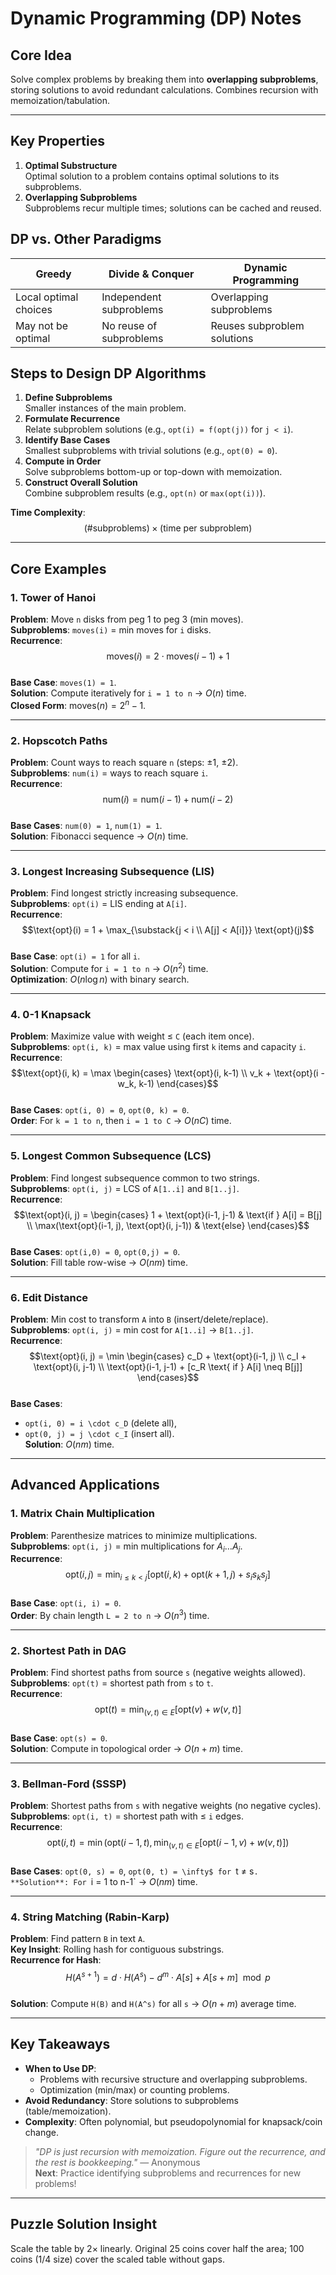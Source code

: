 
# Dynamic Programming (DP) Notes

## Core Idea
Solve complex problems by breaking them into **overlapping subproblems**, storing solutions to avoid redundant calculations. Combines recursion with memoization/tabulation.

---

## Key Properties
1. **Optimal Substructure**  
   Optimal solution to a problem contains optimal solutions to its subproblems.
2. **Overlapping Subproblems**  
   Subproblems recur multiple times; solutions can be cached and reused.

## DP vs. Other Paradigms
| **Greedy**              | **Divide & Conquer**       | **Dynamic Programming**       |
|-------------------------|----------------------------|-------------------------------|
| Local optimal choices   | Independent subproblems    | Overlapping subproblems       |
| May not be optimal      | No reuse of subproblems    | Reuses subproblem solutions   |

## Steps to Design DP Algorithms
1. **Define Subproblems**  
   Smaller instances of the main problem.
2. **Formulate Recurrence**  
   Relate subproblem solutions (e.g., `opt(i) = f(opt(j))` for `j < i`).
3. **Identify Base Cases**  
   Smallest subproblems with trivial solutions (e.g., `opt(0) = 0`).
4. **Compute in Order**  
   Solve subproblems bottom-up or top-down with memoization.
5. **Construct Overall Solution**  
   Combine subproblem results (e.g., `opt(n)` or `max(opt(i))`).

**Time Complexity**:  
$$(\text{\# subproblems}) \times (\text{time per subproblem})$$

---

## Core Examples

### 1. Tower of Hanoi
**Problem**: Move `n` disks from peg 1 to peg 3 (min moves).  
**Subproblems**: `moves(i)` = min moves for `i` disks.  
**Recurrence**:  
$$\text{moves}(i) = 2 \cdot \text{moves}(i-1) + 1$$  
**Base Case**: `moves(1) = 1`.  
**Solution**: Compute iteratively for `i = 1 to n` → $O(n)$ time.  
**Closed Form**: $\text{moves}(n) = 2^n - 1$.

---

### 2. Hopscotch Paths
**Problem**: Count ways to reach square `n` (steps: ±1, ±2).  
**Subproblems**: `num(i)` = ways to reach square `i`.  
**Recurrence**:  
$$\text{num}(i) = \text{num}(i-1) + \text{num}(i-2)$$  
**Base Cases**: `num(0) = 1`, `num(1) = 1`.  
**Solution**: Fibonacci sequence → $O(n)$ time.

---

### 3. Longest Increasing Subsequence (LIS)
**Problem**: Find longest strictly increasing subsequence.  
**Subproblems**: `opt(i)` = LIS ending at `A[i]`.  
**Recurrence**:  
$$\text{opt}(i) = 1 + \max_{\substack{j < i \\ A[j] < A[i]}} \text{opt}(j)$$  
**Base Case**: `opt(i) = 1` for all `i`.  
**Solution**: Compute for `i = 1 to n` → $O(n^2)$ time.  
**Optimization**: $O(n \log n)$ with binary search.

---

### 4. 0-1 Knapsack
**Problem**: Maximize value with weight ≤ `C` (each item once).  
**Subproblems**: `opt(i, k)` = max value using first `k` items and capacity `i`.  
**Recurrence**:  
$$\text{opt}(i, k) = \max \begin{cases} 
\text{opt}(i, k-1) \\ 
v_k + \text{opt}(i - w_k, k-1) 
\end{cases}$$  
**Base Cases**: `opt(i, 0) = 0`, `opt(0, k) = 0`.  
**Order**: For `k = 1 to n`, then `i = 1 to C` → $O(nC)$ time.

---

### 5. Longest Common Subsequence (LCS)
**Problem**: Find longest subsequence common to two strings.  
**Subproblems**: `opt(i, j)` = LCS of `A[1..i]` and `B[1..j]`.  
**Recurrence**:  
$$\text{opt}(i, j) = \begin{cases} 
1 + \text{opt}(i-1, j-1) & \text{if } A[i] = B[j] \\ 
\max(\text{opt}(i-1, j), \text{opt}(i, j-1)) & \text{else}
\end{cases}$$  
**Base Cases**: `opt(i,0) = 0`, `opt(0,j) = 0`.  
**Solution**: Fill table row-wise → $O(nm)$ time.

---

### 6. Edit Distance
**Problem**: Min cost to transform `A` into `B` (insert/delete/replace).  
**Subproblems**: `opt(i, j)` = min cost for `A[1..i]` → `B[1..j]`.  
**Recurrence**:  
$$\text{opt}(i, j) = \min \begin{cases} 
c_D + \text{opt}(i-1, j) \\ 
c_I + \text{opt}(i, j-1) \\ 
\text{opt}(i-1, j-1) + [c_R \text{ if } A[i] \neq B[j]] 
\end{cases}$$  
**Base Cases**:  
- `opt(i, 0) = i \cdot c_D` (delete all),  
- `opt(0, j) = j \cdot c_I` (insert all).  
**Solution**: $O(nm)$ time.

---

## Advanced Applications

### 1. Matrix Chain Multiplication
**Problem**: Parenthesize matrices to minimize multiplications.  
**Subproblems**: `opt(i, j)` = min multiplications for $A_i \dots A_j$.  
**Recurrence**:  
$$\text{opt}(i, j) = \min_{i \leq k < j} \left[ \text{opt}(i,k) + \text{opt}(k+1,j) + s_i s_k s_j \right]$$  
**Base Case**: `opt(i, i) = 0`.  
**Order**: By chain length `L = 2 to n` → $O(n^3)$ time.

---

### 2. Shortest Path in DAG
**Problem**: Find shortest paths from source `s` (negative weights allowed).  
**Subproblems**: `opt(t)` = shortest path from `s` to `t`.  
**Recurrence**:  
$$\text{opt}(t) = \min_{(v,t) \in E} \left[ \text{opt}(v) + w(v,t) \right]$$  
**Base Case**: `opt(s) = 0`.  
**Solution**: Compute in topological order → $O(n + m)$ time.

---

### 3. Bellman-Ford (SSSP)
**Problem**: Shortest paths from `s` with negative weights (no negative cycles).  
**Subproblems**: `opt(i, t)` = shortest path with ≤ `i` edges.  
**Recurrence**:  
$$\text{opt}(i, t) = \min \left( \text{opt}(i-1, t), \min_{(v,t) \in E} \left[ \text{opt}(i-1, v) + w(v,t) \right] \right)$$  
**Base Cases**: `opt(0, s) = 0`, `opt(0, t) = \infty$ for `t ≠ s`.  
**Solution**: For `i = 1 to n-1` → $O(nm)$ time.

---

### 4. String Matching (Rabin-Karp)
**Problem**: Find pattern `B` in text `A`.  
**Key Insight**: Rolling hash for contiguous substrings.  
**Recurrence for Hash**:  
$$H(A^{s+1}) = d \cdot H(A^s) - d^m \cdot A[s] + A[s+m] \mod p$$  
**Solution**: Compute `H(B)` and `H(A^s)` for all `s` → $O(n + m)$ average time.

---

## Key Takeaways
- **When to Use DP**:  
  - Problems with recursive structure and overlapping subproblems.  
  - Optimization (min/max) or counting problems.  
- **Avoid Redundancy**: Store solutions to subproblems (table/memoization).  
- **Complexity**: Often polynomial, but pseudopolynomial for knapsack/coin change.

> *"DP is just recursion with memoization. Figure out the recurrence, and the rest is bookkeeping."* — Anonymous  
**Next**: Practice identifying subproblems and recurrences for new problems!

---

## Puzzle Solution Insight
Scale the table by 2× linearly. Original 25 coins cover half the area; 100 coins (1/4 size) cover the scaled table without gaps.
